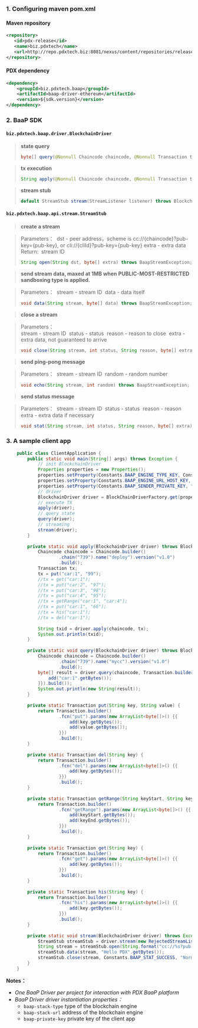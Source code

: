 ### 1. Configuring maven pom.xml

#### Maven repository
```xml
<repository>
   <id>pdx-release</id>
   <name>biz.pdxtech</name>
   <url>http://repo.pdxtech.biz:8081/nexus/content/repositories/releases</url>
</repository>
```
#### PDX dependency
```xml
<dependency>
    <groupId>biz.pdxtech.baap</groupId>
    <artifactId>baap-driver-ethereum</artifactId>
    <version>${sdk.version}</version>
</dependency>
```
### 2. BaaP SDK 

#### `biz.pdxtech.baap.driver.BlockchainDriver`
> **state query**
> ```java
> byte[] query(@Nonnull Chaincode chaincode, @Nonnull Transaction tx) throws BlockChainDriverException;
> ```

> **tx execution**
> ```java
> String apply(@Nonnull Chaincode chaincode, @Nonnull Transaction tx) throws BlockChainDriverException;
> ```

> **stream stub**
> ```java
> default StreamStub stream(StreamListener listener) throws BlockchainDriverException ;
> ```

#### `biz.pdxtech.baap.api.stream.StreamStub`

> **create a stream**  

> Parameters：
> ​	dst    - peer address，scheme is cc://{chaincode}?pub-key={pub-key}, or cli://{cliId}?pub-key={pub-key}
> ​	extra - extra data 
> Return:
> ​	stream ID 
> ```java
> String open(String dst, byte[] extra) throws BaapStreamException;
> ```

> **send stream data, maxed at 1MB when PUBLIC-MOST-RESTRICTED sandboxing type is applied.**  

> Parameters：
> ​	stream  -   stream ID 
> ​	data    -   data itself
> ```java
> void data(String stream, byte[] data) throws BaapStreamException;
> ```

> **close a stream** 

> Parameters：  
> ​	stream    -   stream ID
> ​	status     -    status
> ​	reason    -    reason to close
> ​	extra      -   extra data, not guaranteed to arrive
> ```java
> void close(String stream, int status, String reason, byte[] extra) throws BaapStreamException;
> ```

> **send ping-pong message** 

> Parameters： 
> ​	stream   -   stream ID
> ​	random    - random number
> ```java
> void echo(String stream, int random) throws BaapStreamException;
> ```

> **send status message** 

> Parameters： 
> ​	stream  - stream ID
> ​	status   - status
> ​	reason  - reason
> ​	extra    - extra data if necessary  
> ```java
> void stat(String stream, int status, String reason, byte[] extra) throws BaapStreamException;
> ```


### 3. A sample client app

```java
    public class ClientApplication {
    	public static void main(String[] args) throws Exception {
    		// init BlockchainDriver
    		Properties properties = new Properties();
    		properties.setProperty(Constants.BAAP_ENGINE_TYPE_KEY, Constants.BAAP_ENGINE_TYPE_ETHEREUM);
    		properties.setProperty(Constants.BAAP_ENGINE_URL_HOST_KEY, "http://10.0.0.136:8545/");
    		properties.setProperty(Constants.BAAP_SENDER_PRIVATE_KEY, "510c37d6ed45d8fd179276bfd785b610dac329ee578b245e9f693a1e1bd34065");
    		// driver
    		BlockchainDriver driver = BlockChainDriverFactory.get(properties);
    		// execute TX
    		apply(driver);
    		// query state
    		query(driver);
    		// streaming
    		stream(driver);
    	}
    	
    	private static void apply(BlockchainDriver driver) throws BlockchainDriverException {
    		Chaincode chaincode = Chaincode.builder()
    				.chain("739").name("deploy").version("v1.0")
    				.build();
    		Transaction tx;
    		tx = put("car:1", "99");
    		//tx = get("car:1");
    		//tx = put("car:2", "97");
    		//tx = put("car:3", "98");
    		//tx = put("car:4", "95");
    		//tx = getRange("car:1", "car:4");
    		//tx = put("car:1", "66");
    		//tx = his("car:1");
    		//tx = del("car:1");
    		
    		String txid = driver.apply(chaincode, tx);
    		System.out.println(txid);
    	}
    	
    	private static void query(BlockchainDriver driver) throws BlockchainDriverException {
    		Chaincode chaincode = Chaincode.builder()
    				.chain("739").name("mycc").version("v1.0")
    				.build();
    		byte[] result = driver.query(chaincode, Transaction.builder().fcn("get").params(new ArrayList<byte[]>() {{
    			add("car:1".getBytes());
    		}}).build());
    		System.out.println(new String(result));
    	}
    	
    	private static Transaction put(String key, String value) {
    		return Transaction.builder()
    				.fcn("put").params(new ArrayList<byte[]>() {{
    					add(key.getBytes());
    					add(value.getBytes());
    				}})
    				.build();
    	}
    	
    	private static Transaction del(String key) {
    		return Transaction.builder()
    				.fcn("del").params(new ArrayList<byte[]>() {{
    					add(key.getBytes());
    				}})
    				.build();
    	}
    	
    	private static Transaction getRange(String keyStart, String keyEnd) {
    		return Transaction.builder()
    				.fcn("getRange").params(new ArrayList<byte[]>() {{
    					add(keyStart.getBytes());
    					add(keyEnd.getBytes());
    				}})
    				.build();
    	}
    	
    	private static Transaction get(String key) {
    		return Transaction.builder()
    				.fcn("get").params(new ArrayList<byte[]>() {{
    					add(key.getBytes());
    				}})
    				.build();
    	}
    	
    	private static Transaction his(String key) {
    		return Transaction.builder()
    				.fcn("his").params(new ArrayList<byte[]>() {{
    					add(key.getBytes());
    				}})
    				.build();
    	}
    	
    	private static void stream(BlockchainDriver driver) throws Exception {
    		StreamStub streamStub = driver.stream(new RejectedStreamListener());
    		String stream = streamStub.open(String.format("cc://%s?pub-key=%s", "mycc:v1.0", ""), null);
    		streamStub.data(stream, "Hello PDX".getBytes());
    		streamStub.close(stream, Constants.BAAP_STAT_SUCCESS, "Normal", null);
    	}
    }
```

**Notes：**
* *One BaaP Driver per project for interaction with PDX BaaP platform*
* *BaaP Driver driver instantiation properties：*
   * `baap-stack-type` type of the blockchain engine
   * `baap-stack-url` address of the blockchain engine
   * `baap-private-key` private key of the client app

